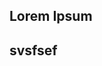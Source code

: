 <div class="grid-row grid-gap">
  <div class="content tablet:grid-col-fill">
    <main id="main-content" class="main-content usa-prose">
    <h2> Lorem Ipsum</h2>
    <h2>svsfsef</h2>

  </main>
  </div>
  <div class="contents tablet:grid-col-3">
    <aside
    class="usa-in-page-nav"
    data-title-text="On this page"
    data-title-heading-level="h2"
    data-scroll-offset="0"
    data-root-margin="0px 0px 0px 0px"
    data-threshold="0"
  ></aside>
  </div>
  </div>  